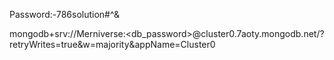 Password:-786solution#^&


mongodb+srv://Merniverse:<db_password>@cluster0.7aoty.mongodb.net/?retryWrites=true&w=majority&appName=Cluster0